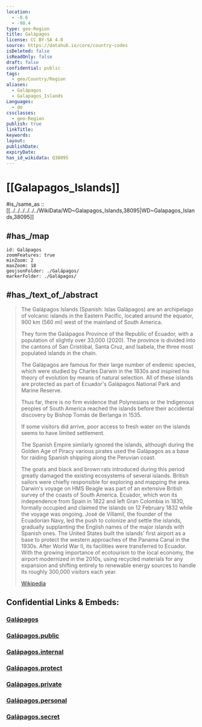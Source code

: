 ```yaml
---
location:
  - -0.6
  - -90.4
type: geo-Region
title: Galápagos
license: CC BY-SA 4.0
source: https://datahub.io/core/country-codes
isDeleted: false
isReadOnly: false
draft: false
confidential: public
tags:
  - geo/Country/Region
aliases:
  - Galápagos
  - Galapagos_Islands
Languages:
  - de
cssclasses:
  - geo-Region
publish: true
linkTitle:
keywords:
layout:
publishDate:
expiryDate:
has_id_wikidata: Q38095
---
```


# [[Galapagos_Islands]] 

#is_/same_as :: [[../../../../../../WikiData/WD~Galapagos_Islands,38095|WD~Galapagos_Islands,38095]] 

## #has_/map 

```leaflet
id: Galápagos
zoomFeatures: true 
minZoom: 2 
maxZoom: 18
geojsonFolder: ./Galápagos/
markerFolder: ./Galápagos/
```


## #has_/text_of_/abstract 

> The Galápagos Islands (Spanish: Islas Galápagos) 
> are an archipelago of volcanic islands in the Eastern Pacific, located around the equator, 
> 900 km (560 mi) west of the mainland of South America. 
> 
> They form the Galápagos Province of the Republic of Ecuador, 
> with a population of slightly over 33,000 (2020). 
> The province is divided into the cantons of San Cristóbal, Santa Cruz, and Isabela, 
> the three most populated islands in the chain. 
> 
> The Galápagos are famous for their large number of endemic species, 
> which were studied by Charles Darwin in the 1830s 
> and inspired his theory of evolution by means of natural selection. 
> All of these islands are protected as part of Ecuador's Galápagos National Park and Marine Reserve.
>
> Thus far, there is no firm evidence that Polynesians or the Indigenous peoples of South America 
> reached the islands before their accidental discovery by Bishop Tomás de Berlanga in 1535. 
> 
> If some visitors did arrive, poor access to fresh water on the islands 
> seems to have limited settlement. 
> 
> The Spanish Empire similarly ignored the islands, 
> although during the Golden Age of Piracy various pirates used the Galápagos 
> as a base for raiding Spanish shipping along the Peruvian coast. 
> 
> The goats and black and brown rats introduced during this period greatly damaged the existing ecosystems of several islands. British sailors were chiefly responsible for exploring and mapping the area. Darwin's voyage on HMS Beagle was part of an extensive British survey of the coasts of South America. Ecuador, which won its independence from Spain in 1822 and left Gran Colombia in 1830, formally occupied and claimed the islands on 12 February 1832 while the voyage was ongoing. José de Villamil, the founder of the Ecuadorian Navy, led the push to colonize and settle the islands, gradually supplanting the English names of the major islands with Spanish ones. The United States built the islands' first airport as a base to protect the western approaches of the Panama Canal in the 1930s. After World War II, its facilities were transferred to Ecuador. With the growing importance of ecotourism to the local economy, the airport modernized in the 2010s, using recycled materials for any expansion and shifting entirely to renewable energy sources to handle its roughly 300,000 visitors each year.
>
> [Wikipedia](https://en.wikipedia.org/wiki/Gal%C3%A1pagos%20Islands) 



## Confidential Links & Embeds: 

### [Galápagos](/_Standards/Earth/Continent/America~South/Ecuador/provinces~Equador/Galápagos.md) 

### [Galápagos.public](/_public/Earth/Continent/America~South/Ecuador/provinces~Equador/Galápagos.public.md) 

### [Galápagos.internal](/_internal/Earth/Continent/America~South/Ecuador/provinces~Equador/Galápagos.internal.md) 

### [Galápagos.protect](/_protect/Earth/Continent/America~South/Ecuador/provinces~Equador/Galápagos.protect.md) 

### [Galápagos.private](/_private/Earth/Continent/America~South/Ecuador/provinces~Equador/Galápagos.private.md) 

### [Galápagos.personal](/_personal/Earth/Continent/America~South/Ecuador/provinces~Equador/Galápagos.personal.md) 

### [Galápagos.secret](/_secret/Earth/Continent/America~South/Ecuador/provinces~Equador/Galápagos.secret.md)

